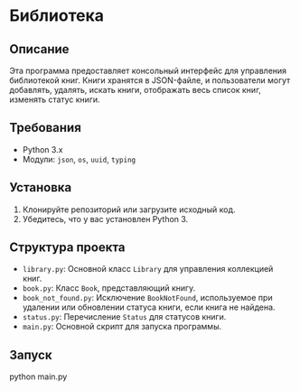 # Библиотека

## Описание

Эта программа предоставляет консольный интерфейс для управления библиотекой книг. Книги хранятся в JSON-файле, и пользователи могут добавлять, удалять, искать книги, отображать весь список книг, изменять статус книги.

## Требования

- Python 3.x
- Модули: `json`, `os`, `uuid`, `typing`

## Установка

1. Клонируйте репозиторий или загрузите исходный код.
2. Убедитесь, что у вас установлен Python 3.

## Структура проекта

- `library.py`: Основной класс `Library` для управления коллекцией книг.
- `book.py`: Класс `Book`, представляющий книгу.
- `book_not_found.py`: Исключение `BookNotFound`, используемое при удалении или обновлении статуса книги, если книга не найдена.
- `status.py`: Перечисление `Status` для статусов книги.
- `main.py`: Основной скрипт для запуска программы.

## Запуск 
   python main.py
